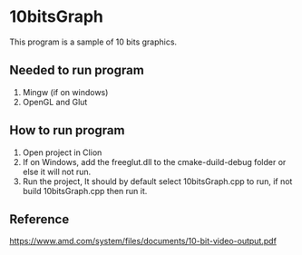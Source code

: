 # 10bitsGraph
This program is a sample of 10 bits graphics.

## Needed to run program
1. Mingw (if on windows)
2. OpenGL and Glut

## How to run program
1. Open project in Clion
2. If on Windows, add the freeglut.dll to the cmake-duild-debug folder or else it will not run.
3. Run the project, It should by default select 10bitsGraph.cpp to run, if not build 10bitsGraph.cpp then run it.

## Reference
https://www.amd.com/system/files/documents/10-bit-video-output.pdf
